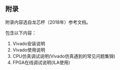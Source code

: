 ## 附录

附录内容选自龙芯杯（2018年）参考文档。

包含以下内容：
1. Vivado安装说明
2. Vivado使用说明
3. CPU仿真调试说明(Vivado仿真遇到的常见问题集锦)
4. FPGA在线调试说明(ILA使用)